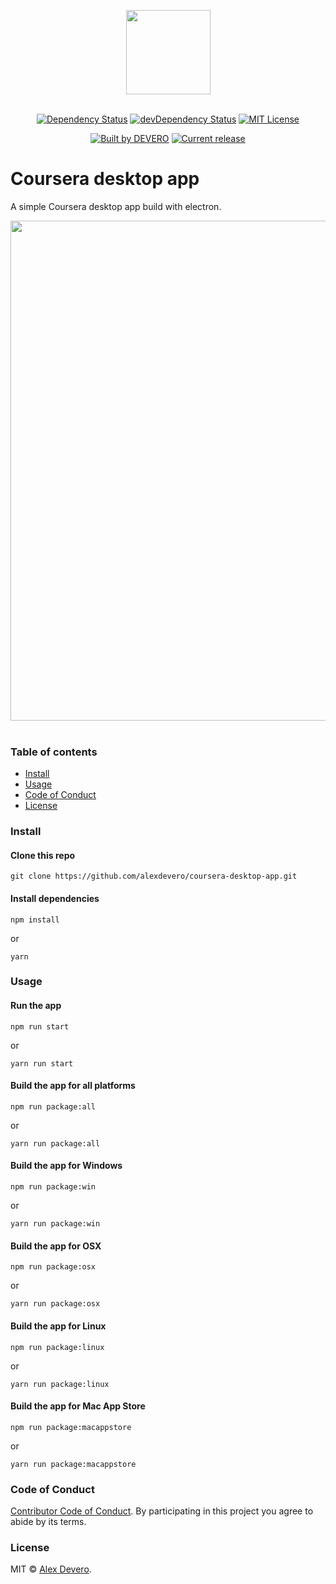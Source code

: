 <p align="center">
  <img src="https://cdn.rawgit.com/alexdevero/coursera-desktop-app/master/docs/coursera-logo.png" width="135" align="center">
  <br>
  <br>
</p>

<p align="center">
  <a href="https://david-dm.org/alexdevero/coursera-desktop-app"><img alt="Dependency Status" src="https://david-dm.org/alexdevero/coursera-desktop-app.svg?style=flat"></a>
  <a href="https://david-dm.org/alexdevero/coursera-desktop-app?type=dev"><img alt="devDependency Status" src="https://david-dm.org/alexdevero/coursera-desktop-app/dev-status.svg?style=flat"></a>
  <a href="http://opensource.org/licenses/MIT"><img alt="MIT License" src="https://img.shields.io/npm/l/express.svg"></a>
</p>

<p align="center">
  <a href="https://alexdevero.com"><img alt="Built by DEVERO" src="https://img.shields.io/badge/built%20by-DEVERO-brightgreen.svg?colorB=d30320"></a>
  <a href="https://github.com/alexdevero/coursera-desktop-app/releases"><img alt="Current release" src="https://img.shields.io/github/release/alexdevero/coursera-desktop-app.svg"></a>
</p>

# Coursera desktop app

A simple Coursera desktop app build with electron.

<p align="center">
  <img src="https://cdn.rawgit.com/alexdevero/coursera-desktop-app/master/docs/coursera-desktop-app-screen.png" width="800">
  <br>
  <br>
</p>

### Table of contents

* [Install](#install)
* [Usage](#usage)
* [Code of Conduct](#code-of-conduct)
* [License](#license)

### Install

#### Clone this repo

```
git clone https://github.com/alexdevero/coursera-desktop-app.git
```

#### Install dependencies

```
npm install
```
or
```
yarn
```

### Usage

#### Run the app

```
npm run start
```
or
```
yarn run start
```

#### Build the app for all platforms

```
npm run package:all
```
or
```
yarn run package:all
```

#### Build the app for Windows

```
npm run package:win
```
or
```
yarn run package:win
```

#### Build the app for OSX

```
npm run package:osx
```
or
```
yarn run package:osx
```

#### Build the app for Linux

```
npm run package:linux
```
or
```
yarn run package:linux
```

#### Build the app for Mac App Store

```
npm run package:macappstore
```
or
```
yarn run package:macappstore
```

### Code of Conduct

[Contributor Code of Conduct](code-of-conduct.md). By participating in this project you agree to abide by its terms.

### License

MIT © [Alex Devero](https://alexdevero.com).
